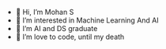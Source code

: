 - 👋 Hi, I’m Mohan S
- 👀 I’m interested in Machine Learning And AI
- 🌱 I’m AI and DS graduate
- 💞️ I’m love to code, until my death

<!---
MohansGopi/MohansGopi is a ✨ special ✨ repository because its `README.md` (this file) appears on your GitHub profile.
You can click the Preview link to take a look at your changes.
--->
